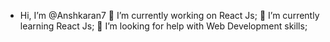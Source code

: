 -  Hi, I’m @Anshkaran7
🔭 I’m currently working on React Js;
🌱 I’m currently learning React Js;
🤔 I’m looking for help with Web Development skills;

         
